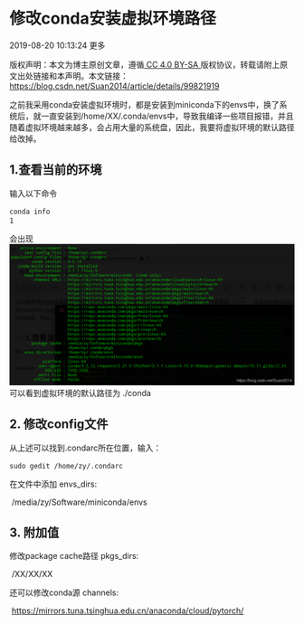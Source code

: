 # 修改conda安装虚拟环境路径

2019-08-20 10:13:24 更多

版权声明：本文为博主原创文章，遵循[ CC 4.0 BY-SA ](http://creativecommons.org/licenses/by-sa/4.0/)版权协议，转载请附上原文出处链接和本声明。本文链接：https://blog.csdn.net/Suan2014/article/details/99821919

之前我采用conda安装虚拟环境时，都是安装到miniconda下的envs中，换了系统后，就一直安装到/home/XX/.conda/envs中，导致我编译一些项目报错，并且随着虚拟环境越来越多，会占用大量的系统盘，因此，我要将虚拟环境的默认路径给改掉。

## 1.查看当前的环境

输入以下命令

```
conda info
1
```

会出现
![在这里插入图片描述](.assets/20190820100701660.png)
可以看到虚拟环境的默认路径为 ./conda

## 2. 修改config文件

从上述可以找到.condarc所在位置，输入：

```
sudo gedit /home/zy/.condarc
```

在文件中添加
envs_dirs:

​	/media/zy/Software/miniconda/envs

## 3. 附加值

修改package cache路径
pkgs_dirs:

​	/XX/XX/XX

还可以修改conda源
channels:

​	https://mirrors.tuna.tsinghua.edu.cn/anaconda/cloud/pytorch/